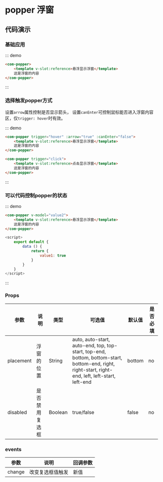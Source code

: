 # popper 浮窗

## 代码演示

<script>
    export default {
        data () {
            return {
                value1: false,
                value2: true
            }
        }
    }
</script>

### 基础应用
::: demo
```html
<com-popper>
    <template v-slot:reference>悬浮显示浮窗</template>
    这是浮窗的内容
</com-popper>
```
:::

### 选择触发popper方式
设置`arrow`属性控制是否显示箭头， 设置`canEnter`可控制鼠标能否进入浮窗内容区，仅`trigger: hover`时有效。

<style>
    .com-popper + .com-popper {
        margin-left: 16px;
    }
</style>

::: demo
```html
<com-popper trigger="hover" :arrow="true" :canEnter="false">
    <template v-slot:reference>悬浮显示浮窗</template>
    这是浮窗的内容
</com-popper>

<com-popper trigger="click">
    <template v-slot:reference>点击显示浮窗</template>
    这是浮窗的内容
</com-popper>
```
:::

### 可以代码控制popper的状态

::: demo
```html
<com-popper v-model="value2">
    <template v-slot:reference>悬浮显示浮窗</template>
    这是浮窗的内容
</com-popper>
```
```js
<script>
    export default {
        data () {
            return {
                value1: true
            }
        }
    }
</script>
```
:::

### Props

| 参数 | 说明 | 类型 | 可选值 | 默认值 | 是否必填 |
| ---- | -------------- | ------ |------- | -------- | --- |
| placement | 浮窗的位置 | String | auto, auto-start, auto-end, top, top-start, top-end, bottom, bottom-start, bottom-end, right, right-start, right-end, left,  left-start, left-end | bottom | no |
| disabled | 是否禁用复选框 | Boolean | true/false | false | no |

### events
| 参数 | 说明 | 回调参数 |
| ---- | -------------- | ------ |
| change | 改变复选框值触发 | 新值 |